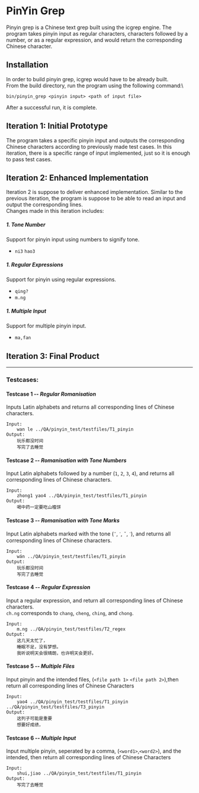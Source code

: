 # PinYin Grep
Pinyin grep is a Chinese text grep built using the icgrep engine. The program takes pinyin input as regular characters, characters followed by a number, or as a regular expression, and would return the corresponding Chinese character. 

## Installation
In order to build pinyin grep, icgrep would have to be already built.\
From the build directory, run the program using the following command:\
```
bin/pinyin_grep <pinyin input> <path of input file> 
```
After a successful run, it is complete.

## Iteration 1: Initial Prototype
The program takes a specific pinyin input and outputs the corresponding Chinese characters according to previously made test cases.
In this iteration, there is a specific range of input implemented, just so it is enough to pass test cases.


## Iteration 2: Enhanced Implementation 
Iteration 2 is suppose to deliver enhanced implementation. Similar to the previous iteration, the program is suppose to be able to read an input and output the corresponding lines.\
Changes made in this iteration includes:
##### 1. Tone Number
Support for pinyin input using numbers to signify tone. 
- `ni3` `hao3`
##### 1. Regular Expressions
Support for pinyin using regular expressions.
- `qing?`
- `m.ng`
##### 1. Multiple Input
Support for multiple pinyin input.
- `ma,fan`


## Iteration 3: Final Product

---

### Testcases:
#### Testcase 1 -- *Regular Romanisation*
Inputs Latin alphabets and returns all corresponding lines of Chinese characters.

```
Input: 
	wan le ../QA/pinyin_test/testfiles/T1_pinyin
Output:
	玩乐都没时间
	写完了去睡觉
```

#### Testcase 2 -- *Romanisation with Tone Numbers*
Input Latin alphabets followed by a number (`1`, `2`, `3`, `4`), and returns all corresponding lines of Chinese characters.

```
Input: 
	zhong1 yao4 ../QA/pinyin_test/testfiles/T1_pinyin
Output:
	喝中药一定要吃山楂饼
```

#### Testcase 3 -- *Romanisation with Tone Marks*
Input Latin alphabets marked with the tone (`ˉ`, `ˊ`, `ˇ`, `ˋ`), and returns all corresponding lines of Chinese characters.

```
Input: 
	wán ../QA/pinyin_test/testfiles/T1_pinyin
Output:
	玩乐都没时间
	写完了去睡觉
```

#### Testcase 4 -- *Regular Expression*
Input a regular expression, and return all corresponding lines of Chinese characters.\
`ch.ng` corresponds to `chang`, `cheng`, `ching`, and `chong`.

```
Input: 
	m.ng ../QA/pinyin_test/testfiles/T2_regex
Output:
	这几天太忙了，
	睡眠不足，没有梦想。
	我听说明天会很晴朗，也许明天会更好。
```
#### Testcase 5 -- *Multiple Files*
Input pinyin and the intended files, (`<file path 1>` `<file path 2>`),then return all corresponding lines of Chinese Characters

```
Input: 
	yao4 ../QA/pinyin_test/testfiles/T1_pinyin ../QA/pinyin_test/testfiles/T3_pinyin
Output:
	这列子可能是重要
	想要好成绩，
```
#### Testcase 6 -- *Multiple Input*
Input multiple pinyin, seperated by a comma, (`<word1>`,`<word2>`), and the intended, then return all corresponding lines of Chinese Characters

```
Input: 
	shui,jiao ../QA/pinyin_test/testfiles/T1_pinyin
Output:
	写完了去睡觉
```

